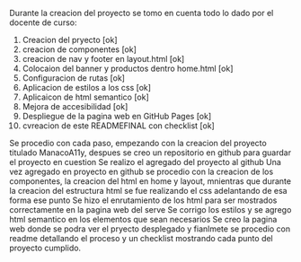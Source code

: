 Durante la creacion del proyecto se tomo en cuenta todo lo dado por el docente de curso:

1. Creacion del pryecto [ok]
2. creacion de componentes [ok]
3. creacion de nav y footer en layout.html [ok]
4. Colocaion del banner y productos dentro home.html [ok]
5. Configuracion de rutas [ok]
6. Aplicacion de estilos a los css [ok]
7. Aplicaicon de html semantico [ok]
8. Mejora de accesibilidad [ok]
9. Despliegue de la pagina web en GitHub Pages [ok]
10. cvreacion de este READMEFINAL con checklist [ok]

Se procedio con cada paso, empezando con la creacion del proyecto titulado ManacoA11y, despues se creo un repositorio en github para guardar el proyecto en cuestion
Se realizo el agregado del proyecto al github
Una vez agregado en proyecto en github se procedio con la creacion de los componentes, la creacion del html en home y layout, mnientras que durante la creacion del estructura html se fue realizando el css adelantando de esa forma ese punto
Se hizo el enrutamiento de los html para ser mostrados correctamente en la pagina web del serve
Se corrigo los estilos y se agrego html semantico en los elementos que sean necesarios
Se creo la pagina web donde se podra ver el pryecto desplegado y fianlmete se procedio con readme detallando el proceso y un checklist mostrando cada punto del proyecto cumplido.

